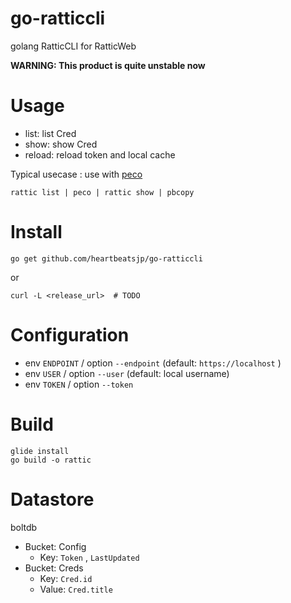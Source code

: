 # go-ratticcli

golang RatticCLI for RatticWeb

**WARNING: This product is quite unstable now**

# Usage

- list: list Cred
- show: show Cred
- reload: reload token and local cache

Typical usecase : use with [peco](https://github.com/peco/peco)

```
rattic list | peco | rattic show | pbcopy
```

# Install

```
go get github.com/heartbeatsjp/go-ratticcli
```

or

```
curl -L <release_url>  # TODO
```

# Configuration

- env `ENDPOINT` / option `--endpoint` (default: `https://localhost` )
- env `USER` / option `--user` (default: local username)
- env `TOKEN` / option `--token`

# Build

```
glide install
go build -o rattic
```

# Datastore

boltdb

- Bucket: Config
    - Key: `Token` , `LastUpdated`
- Bucket: Creds
    - Key: `Cred.id`
    - Value: `Cred.title`


